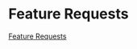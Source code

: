 # Feature Requests

[Feature Requests](Feature%20Requests%20eb86ff99aa114daf9b88ef23809f2a95/Feature%20Requests%203e0078f340df4e4ea9b44914f7d6ef89.csv)